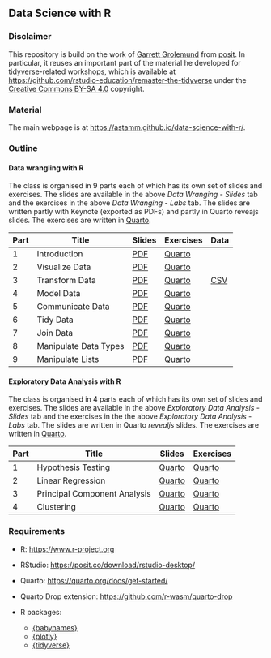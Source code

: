 ## Data Science with R

### Disclaimer

This repository is build on the work of [Garrett
Grolemund](https://www.linkedin.com/in/garrett-grolemund-49328411/) from
[posit](https://posit.co). In particular, it reuses an important part of the
material he developed for [tidyverse](https://www.tidyverse.org)-related
workshops, which is available at
<https://github.com/rstudio-education/remaster-the-tidyverse> under the
[Creative Commons BY-SA 4.0](https://creativecommons.org/licenses/by-sa/4.0/)
copyright.

### Material

The main webpage is at <https://astamm.github.io/data-science-with-r/>.

### Outline

#### Data wrangling with R

The class is organised in 9 parts each of which has its own set of slides and
exercises. The slides are available in the above *Data Wranging - Slides* tab
and the exercises in the above *Data Wranging - Labs* tab. The slides are
written partly with Keynote (exported as PDFs) and partly in Quarto reveajs
slides. The exercises are written in [Quarto](https://quarto.org).

| Part | Title | Slides | Exercises | Data |
|------|-------|--------|-----------|------|
| 1    | Introduction | [PDF](01_Introduction/01-Introduction-Slides.pdf) | [Quarto](01_Introduction/01-Introduction-Exercises.qmd) | |
| 2    | Visualize Data | [PDF](02_Visualize/02-Visualize-Slides.pdf) | [Quarto](02_Visualize/02-Visualize-Exercises.qmd) | |
| 3    | Transform Data | [PDF](03_Transform/03-Transform-Slides.pdf) | [Quarto](03_Transform/03-Transform-Exercises.qmd) | [CSV](03_Transform/babynames.csv) |
| 4    | Model Data | [PDF](slides/04-model-data.pdf) | [Quarto](labs/04-model-data.Rmd) | |
| 5    | Communicate Data | [PDF](slides/05-communicate-data.pdf) | [Quarto](labs/05-communicate-data.Rmd) | |
| 6    | Tidy Data | [PDF](slides/06-tidy-data.pdf) | [Quarto](labs/06-tidy-data.Rmd) | |
| 7    | Join Data | [PDF](slides/07-join-data.pdf) | [Quarto](labs/07-join-data.Rmd) | |
| 8    | Manipulate Data Types | [PDF](slides/08-manipulate-data-types.pdf) | [Quarto](labs/08-manipulate-data-types.Rmd) | |
| 9    | Manipulate Lists | [PDF](slides/09-manipulate-lists.pdf) | [Quarto](labs/09-manipulate-lists.Rmd) | |

#### Exploratory Data Analysis with R

The class is organised in 4 parts each of which has its own set of slides and
exercises. The slides are available in the above *Exploratory Data Analysis -
Slides* tab and the exercises in the the above *Exploratory Data Analysis -
Labs* tab. The slides are written in Quarto *revealjs* slides. The exercises are
written in [Quarto](https://quarto.org).

| Part | Title | Slides | Exercises |
|------|-------|--------|-----------|
| 1    | Hypothesis Testing | [Quarto](10_Hypothesis_Testing/10-Hypothesis-Testing-Slides.qmd) | [Quarto](10_Hypothesis_Testing/10-Hypothesis-Testing-Exercises.qmd) |
| 2    | Linear Regression | [Quarto](11_Linear_Regression/11-Linear-Regression-Slides.qmd) | [Quarto](11_Linear_Regression/11-Linear-Regression-Exercises.qmd) |
| 3    | Principal Component Analysis | [Quarto](12_Principal_Component_Analysis/12-Principal-Component-Analysis-Slides.qmd) | [Quarto](12_Principal_Component_Analysis/12-Principal-Component-Analysis-Exercises.qmd) |
| 4    | Clustering | [Quarto](13_Clustering/13-Clustering-Slides.qmd) | [Quarto](13_Clustering/13-Clustering-Exercises.qmd) |

### Requirements

- R: <https://www.r-project.org>
- RStudio: <https://posit.co/download/rstudio-desktop/>
- Quarto: <https://quarto.org/docs/get-started/>
- Quarto Drop extension: <https://github.com/r-wasm/quarto-drop>
- R packages: 

    - [{babynames}](https://hadley.github.io/babynames/)
    - [{plotly}](https://plotly.com/r/)
    - [{tidyverse}](https://www.tidyverse.org)
